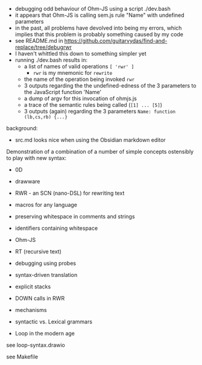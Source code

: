 - debugging odd behaviour of Ohm-JS using a script ./dev.bash
- it appears that Ohm-JS is calling sem.js rule "Name" with undefined parameters
- in the past, all problems have devolved into being my errors, which implies that this problem is probably something caused by my code
- see README.md in https://github.com/guitarvydas/find-and-replace/tree/debugrwr
- I haven't whittled this down to something simpler yet
- running ./dev.bash results in:
  - a list of names of valid operations `[ 'rwr' ]`
	  - `rwr` is my mnemonic for `rewrite`
  - the name of the operation being invoked `rwr`
  - 3 outputs regarding the the undefined-edness of the 3 parameters to the JavaScript function 'Name'
  - a dump of argv for this invocation of ohmjs.js
  - a trace of the semantic rules being called (`[1] ... [5]`)
  - 3 outputs (again) regarding the 3 parameters `Name: function (lb,cs,rb) {...}`

background:
- src.md looks nice when using the Obsidian markdown editor


Demonstration of a combination of a number of simple concepts ostensibly to play with new syntax:
- 0D
- drawware
- RWR - an SCN (nano-DSL) for rewriting text
- macros for any language
- preserving whitespace in comments and strings
- identifiers containing whitespace
- Ohm-JS
- RT (recursive text)
- debugging using probes
- syntax-driven translation
- explicit stacks
- DOWN calls in RWR
- mechanisms

- syntactic vs. Lexical grammars

- Loop in the modern age

see loop-syntax.drawio

see Makefile
